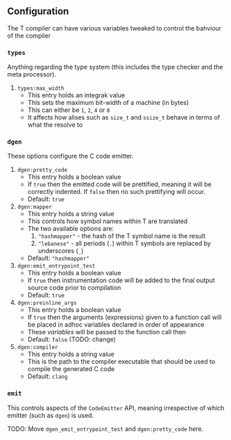 ## Configuration

The T compiler can have various variables tweaked to control the
bahviour of the compiler

### `types`

Anything regarding the type system (this includes the type checker and
the meta processor).

1.  `types:max_width`
    - This entry holds an integrak value
    - This sets the maximum bit-width of a machine (in bytes)
    - This can either be `1`, `2`, `4` or `8`
    - It affects how alises such as `size_t` and `ssize_t` behave in
      terms of what the resolve to

### `dgen`

These options configure the C code emitter.

1.  `dgen:pretty_code`
    - This entry holds a boolean value
    - If `true` then the emitted code will be prettified, meaning it
      will be correctly indented. If `false` then no such prettifying
      will occur.
    - Default: `true`
2.  `dgen:mapper`
    - This entry holds a string value
    - This controls how symbol names within T are translated
    - The two available options are:
      1.  `"hashmapper"` - the hash of the T symbol name is the result
      2.  `"lebanese"` - all periods (`.`) within T symbols are replaced
          by underscores (`_`)
    - Default: `"hashmapper"`
3.  `dgen:emit_entrypoint_test`
    - This entry holds a boolean value
    - If `true` then instrumentation code will be added to the final
      output source code prior to compilation
    - Default: `true`
4.  `dgen:preinline_args`
    - This entry holds a boolean value
    - If `true` then the arguments (expressions) given to a function
      call will be placed in adhoc variables declared in order of
      appearance
    - These *variables* will be passed to the function call then
    - Default: `false` (TODO: change)
5.  `dgen:compiler`
    - This entry holds a string value
    - This is the path to the compiler executable that should be used to
      compile the generated C code
    - Default: `clang`

### `emit`

This controls aspects of the `CodeEmitter` API, meaning irrespective of
which emitter (such as `dgen`) is used.

TODO: Move `dgen_emit_entrypoint_test` and `dgen:pretty_code` here.
